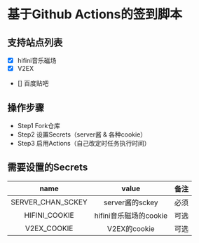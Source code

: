 # 基于Github Actions的签到脚本
## 支持站点列表
- [x] hifini音乐磁场
- [x] V2EX
- [] 百度贴吧

## 操作步骤
- Step1 Fork仓库
- Step2 设置Secrets（server酱 & 各种cookie）
- Step3 启用Actions（自己改定时任务执行时间）

## 需要设置的Secrets

| name |  value | 备注 | 
|:----:|:----:|:----:|
| SERVER_CHAN_SCKEY | server酱的sckey | 必须 |
| HIFINI_COOKIE | hifini音乐磁场的cookie | 可选 |
| V2EX_COOKIE | V2EX的cookie | 可选 |
